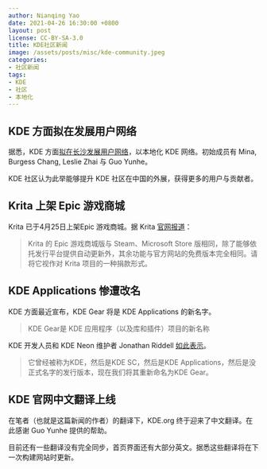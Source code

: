 ```yaml
---
author: Nianqing Yao
date: 2021-04-26 16:30:00 +0800
layout: post
license: CC-BY-SA-3.0
title: KDE社区新闻
image: /assets/posts/misc/kde-community.jpeg
categories:
- 社区新闻
tags:
- KDE
- 社区
- 本地化
---
```


## KDE 方面拟在发展用户网络

据悉，KDE 方面[拟在长沙发展用户网络](https://community.kde.org/China)，以本地化 KDE 网络。初始成员有 Mina, Burgess Chang, Leslie Zhai 与 Guo Yunhe。

KDE 社区认为此举能够提升 KDE 社区在中国的外展，获得更多的用户与贡献者。

## Krita 上架 Epic 游戏商城

Krita 已于4月25日上架Epic 游戏商城。据 Krita [官网报道](https://krita.org/zh/item/krita-arrives-in-the-epic-store-zh/)：

> Krita 的 Epic 游戏商城版与 Steam、Microsoft Store 版相同，除了能够依托发行平台提供自动更新外，其余功能与官方网站的免费版本完全相同。请将它视作对 Krita 项目的一种捐款形式。

## KDE Applications 惨遭改名

KDE 方面最近宣布，KDE Gear 将是 KDE Applications 的新名字。

> KDE Gear是 KDE 应用程序（以及库和插件）项目的新名称

KDE 开发人员和 KDE Neon 维护者 Jonathan Riddell [如此表示](https://jriddell.org/2021/03/22/kde-gear-21-04-apps-send-us-your-features/)。 

> 它曾经被称为KDE，然后是KDE SC，然后是KDE Applications，然后是没正式名字的发行版本，现在我们将其重新命名为KDE Gear。

## KDE 官网中文翻译上线

在笔者（也就是这篇新闻的作者）的翻译下，KDE.org 终于迎来了中文翻译。在此感谢 Guo Yunhe 提供的帮助。

目前还有一些翻译没有完全同步，首页界面还有大部分英文。据悉这些翻译将在下一次构建网站时更新。
